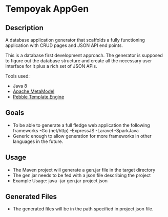 Tempoyak AppGen
==================

Description
------------------
A database application generator that scaffolds a fully functioning application with CRUD pages and JSON API end points.

This is a database first development approach. The generator is supposed to figure out the database structure and create all the necessary user interface for it plus a rich set of JSON APis.

Tools used:

- Java 8
- [Apache MetaModel](http://metamodel.apache.org/ "http://metamodel.apache.org/")
- [Pebble Template Engine](http://www.mitchellbosecke.com/pebble/home "http://www.mitchellbosecke.com/pebble/home") 


Goals
------------------
- To be able to generate a full fledge web application the following frameworks 
    -Go (net/http)
    -ExpressJS
    -Laravel
    -SparkJava
- Generic enough to allow generation for more frameworks in other languages in the future.

Usage
------------------
- The Maven project will generate a gen.jar file in the target directory
- The gen.jar needs to be fed with a json file describing the project
- Example Usage: java -jar gen.jar project.json


Generated Files
------------------
- The generated files will be in the path specified in project json file.

